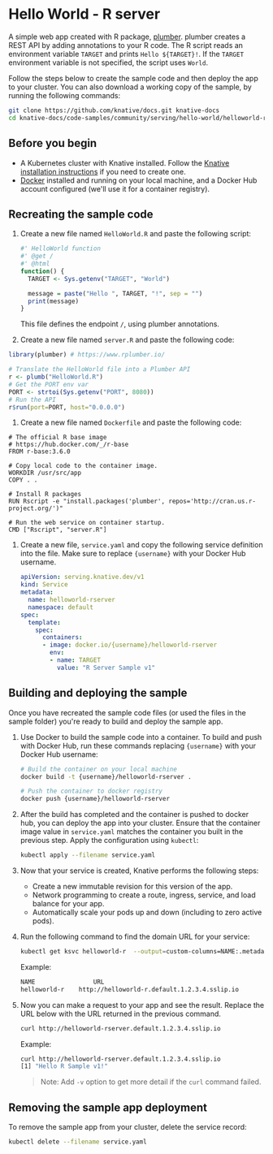 # Hello World - R server

A simple web app created with R package, [plumber](https://www.rplumber.io).
plumber creates a REST API by adding annotations to your R code. The R script
reads an environment variable `TARGET` and prints `Hello ${TARGET}!`. If the
`TARGET` environment variable is not specified, the script uses `World`.

Follow the steps below to create the sample code and then deploy the app to your
cluster. You can also download a working copy of the sample, by running the
following commands:

```bash
git clone https://github.com/knative/docs.git knative-docs
cd knative-docs/code-samples/community/serving/hello-world/helloworld-r
```

## Before you begin

- A Kubernetes cluster with Knative installed. Follow the
  [Knative installation instructions](https://knative.dev/docs/install/) if you need to
  create one.
- [Docker](https://www.docker.com) installed and running on your local machine,
  and a Docker Hub account configured (we'll use it for a container registry).

## Recreating the sample code

1. Create a new file named `HelloWorld.R` and paste the following script:

   ```R
   #' HelloWorld function
   #' @get /
   #' @html
   function() {
     TARGET <- Sys.getenv("TARGET", "World")

     message = paste("Hello ", TARGET, "!", sep = "")
     print(message)
   }
   ```

   This file defines the endpoint `/`, using plumber annotations.

1. Create a new file named `server.R` and paste the following code:

  ```R
  library(plumber) # https://www.rplumber.io/

  # Translate the HelloWorld file into a Plumber API
  r <- plumb("HelloWorld.R")
  # Get the PORT env var
  PORT <- strtoi(Sys.getenv("PORT", 8080))
  # Run the API
  r$run(port=PORT, host="0.0.0.0")
  ```

1. Create a new file named `Dockerfile` and paste the following code:

  ```docker
  # The official R base image
  # https://hub.docker.com/_/r-base
  FROM r-base:3.6.0

  # Copy local code to the container image.
  WORKDIR /usr/src/app
  COPY . .

  # Install R packages
  RUN Rscript -e "install.packages('plumber', repos='http://cran.us.r-project.org/')"

  # Run the web service on container startup.
  CMD ["Rscript", "server.R"]
  ```


1. Create a new file, `service.yaml` and copy the following service definition
   into the file. Make sure to replace `{username}` with your Docker Hub
   username.

   ```yaml
   apiVersion: serving.knative.dev/v1
   kind: Service
   metadata:
     name: helloworld-rserver
     namespace: default
   spec:
     template:
       spec:
         containers:
         - image: docker.io/{username}/helloworld-rserver
           env:
           - name: TARGET
             value: "R Server Sample v1"
   ```

## Building and deploying the sample

Once you have recreated the sample code files (or used the files in the sample
folder) you're ready to build and deploy the sample app.

1. Use Docker to build the sample code into a container. To build and push with
   Docker Hub, run these commands replacing `{username}` with your Docker Hub
   username:

   ```bash
   # Build the container on your local machine
   docker build -t {username}/helloworld-rserver .

   # Push the container to docker registry
   docker push {username}/helloworld-rserver
   ```

1. After the build has completed and the container is pushed to docker hub, you
   can deploy the app into your cluster. Ensure that the container image value
   in `service.yaml` matches the container you built in the previous step. Apply
   the configuration using `kubectl`:

   ```bash
   kubectl apply --filename service.yaml
   ```

1. Now that your service is created, Knative performs the following steps:

   - Create a new immutable revision for this version of the app.
   - Network programming to create a route, ingress, service, and load balance
     for your app.
   - Automatically scale your pods up and down (including to zero active pods).

1. Run the following command to find the domain URL for your service:

   ```bash
   kubectl get ksvc helloworld-r  --output=custom-columns=NAME:.metadata.name,URL:.status.url
   ```

   Example:

   ```bash
   NAME                URL
   helloworld-r    http://helloworld-r.default.1.2.3.4.sslip.io
   ```

1. Now you can make a request to your app and see the result. Replace
   the URL below with the URL returned in the previous command.

   ```bash
   curl http://helloworld-rserver.default.1.2.3.4.sslip.io
   ```

   Example:

   ```bash
   curl http://helloworld-rserver.default.1.2.3.4.sslip.io
   [1] "Hello R Sample v1!"
   ```

   > Note: Add `-v` option to get more detail if the `curl` command failed.

## Removing the sample app deployment

To remove the sample app from your cluster, delete the service record:

```bash
kubectl delete --filename service.yaml
```
